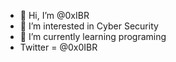 - 👋 Hi, I’m @0xIBR
- 👀 I’m interested in Cyber Security 
- 🌱 I’m currently learning programing
- Twitter = @0x0IBR
